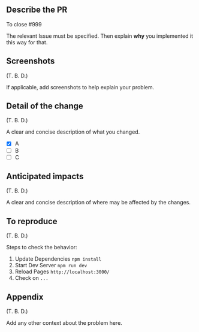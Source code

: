 ## Describe the PR

To close #999

The relevant Issue must be specified.
Then explain **why** you implemented it this way for that.

## Screenshots

(T. B. D.)

If applicable, add screenshots to help explain your problem.

## Detail of the change

(T. B. D.)

A clear and concise description of what you changed.

- [x] A
- [ ] B
- [ ] C

## Anticipated impacts

(T. B. D.)

A clear and concise description of where may be affected by the changes.

## To reproduce

(T. B. D.)

Steps to check the behavior:

1. Update Dependencies `npm install`
1. Start Dev Server `npm run dev`
1. Reload Pages `http://localhost:3000/`
1. Check on `...`

## Appendix

(T. B. D.)

Add any other context about the problem here.
